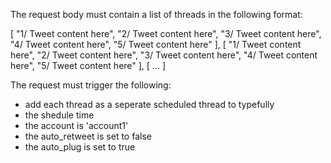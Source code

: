The request body must contain a list of threads in the following format:

[
  "1/ Tweet content here",
  "2/ Tweet content here",
  "3/ Tweet content here",
  "4/ Tweet content here",
  "5/ Tweet content here"
],
[
  "1/ Tweet content here",
  "2/ Tweet content here",
  "3/ Tweet content here",
  "4/ Tweet content here",
  "5/ Tweet content here"
],
[
...
]

The request must trigger the following:
- add each thread as a seperate scheduled thread to typefully
- the shedule time 
- the account is 'account1'
- the auto_retweet is set to false
- the auto_plug is set to true

